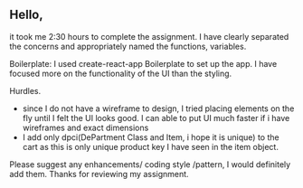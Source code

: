 ## Hello,
it took me 2:30 hours to complete the assignment.
I have clearly separated the concerns and appropriately named the functions, variables.

Boilerplate:
I used create-react-app Boilerplate to set up the app. I have focused more on the functionality of the UI than the styling.

Hurdles.
-  since I do not have a wireframe to design, I tried placing elements on the fly until I felt the UI looks good. I can able to put UI much faster if i have wireframes and exact dimensions
- I add only dpci(DePartment Class and Item, i hope it is unique) to the cart as this is only unique product key I have seen in the item object.


Please suggest any enhancements/ coding style /pattern, I would definitely add them.
Thanks for reviewing my assignment.
